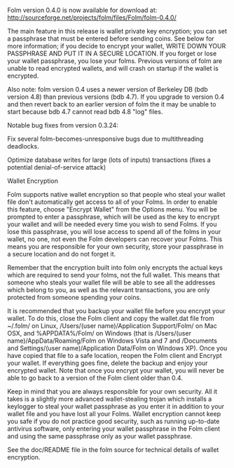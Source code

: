 Folm version 0.4.0 is now available for download at:
http://sourceforge.net/projects/folm/files/Folm/folm-0.4.0/

The main feature in this release is wallet private key encryption;
you can set a passphrase that must be entered before sending coins.
See below for more information; if you decide to encrypt your wallet,
WRITE DOWN YOUR PASSPHRASE AND PUT IT IN A SECURE LOCATION. If you
forget or lose your wallet passphrase, you lose your folms.
Previous versions of folm are unable to read encrypted wallets,
and will crash on startup if the wallet is encrypted.

Also note: folm version 0.4 uses a newer version of Berkeley DB
(bdb version 4.8) than previous versions (bdb 4.7). If you upgrade
to version 0.4 and then revert back to an earlier version of folm
the it may be unable to start because bdb 4.7 cannot read bdb 4.8
"log" files.


Notable bug fixes from version 0.3.24:

Fix several folm-becomes-unresponsive bugs due to multithreading
deadlocks.

Optimize database writes for large (lots of inputs) transactions
(fixes a potential denial-of-service attack)


Wallet Encryption

Folm supports native wallet encryption so that people who steal your
wallet file don't automatically get access to all of your Folms.
In order to enable this feature, choose "Encrypt Wallet" from the
Options menu.  You will be prompted to enter a passphrase, which
will be used as the key to encrypt your wallet and will be needed
every time you wish to send Folms.  If you lose this passphrase,
you will lose access to spend all of the folms in your wallet,
no one, not even the Folm developers can recover your Folms.
This means you are responsible for your own security, store your
passphrase in a secure location and do not forget it.

Remember that the encryption built into folm only encrypts the
actual keys which are required to send your folms, not the full
wallet.  This means that someone who steals your wallet file will
be able to see all the addresses which belong to you, as well as the
relevant transactions, you are only protected from someone spending
your coins.

It is recommended that you backup your wallet file before you
encrypt your wallet.  To do this, close the Folm client and
copy the wallet.dat file from ~/.folm/ on Linux, /Users/(user
name)/Application Support/Folm/ on Mac OSX, and %APPDATA%/Folm/
on Windows (that is /Users/(user name)/AppData/Roaming/Folm on
Windows Vista and 7 and /Documents and Settings/(user name)/Application
Data/Folm on Windows XP).  Once you have copied that file to a
safe location, reopen the Folm client and Encrypt your wallet.
If everything goes fine, delete the backup and enjoy your encrypted
wallet.  Note that once you encrypt your wallet, you will never be
able to go back to a version of the Folm client older than 0.4.

Keep in mind that you are always responsible for your own security.
All it takes is a slightly more advanced wallet-stealing trojan which
installs a keylogger to steal your wallet passphrase as you enter it
in addition to your wallet file and you have lost all your Folms.
Wallet encryption cannot keep you safe if you do not practice
good security, such as running up-to-date antivirus software, only
entering your wallet passphrase in the Folm client and using the
same passphrase only as your wallet passphrase.

See the doc/README file in the folm source for technical details
of wallet encryption.
